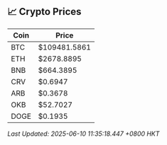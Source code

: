 ## 📈 Crypto Prices

| Coin | Price |
| ---- | ----- |
| BTC | $109481.5861 |
| ETH | $2678.8895 |
| BNB | $664.3895 |
| CRV | $0.6947 |
| ARB | $0.3678 |
| OKB | $52.7027 |
| DOGE | $0.1935 |

_Last Updated: 2025-06-10 11:35:18.447 +0800 HKT_